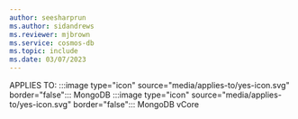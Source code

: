 ```yaml
---
author: seesharprun
ms.author: sidandrews
ms.reviewer: mjbrown
ms.service: cosmos-db
ms.topic: include
ms.date: 03/07/2023
---
```


APPLIES TO:
:::image type="icon" source="media/applies-to/yes-icon.svg" border="false":::
MongoDB
:::image type="icon" source="media/applies-to/yes-icon.svg" border="false":::
MongoDB vCore
